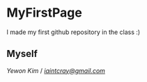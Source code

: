 # MyFirstPage
I made my first github repository in the class :)

## Myself
*Yewon Kim* / *iaintcray@gmail.com* 

